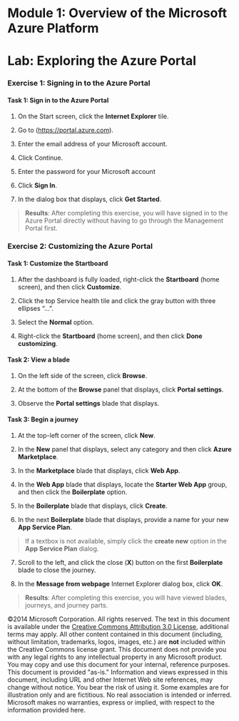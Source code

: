 # Module 1: Overview of the Microsoft Azure Platform

# Lab: Exploring the Azure Portal

### Exercise 1: Signing in to the Azure Portal

#### Task 1: Sign in to the Azure Portal

1.	On the Start screen, click the **Internet Explorer** tile.

2.	Go to (https://portal.azure.com).

3.	Enter the email address of your Microsoft account.

4.	Click Continue.

5.	Enter the password for your Microsoft account

6.	Click **Sign In**.

7.	In the dialog box that displays, click **Get Started**.

>**Results**: After completing this exercise, you will have signed in to the Azure Portal directly without having to go through the Management Portal first.

### Exercise 2: Customizing the Azure Portal

#### Task 1: Customize the Startboard

1.	After the dashboard is fully loaded, right-click the **Startboard** (home screen), and then click **Customize**.

2.	Click the top Service health tile and click the gray button with three ellipses “…”.

3.	Select the **Normal** option.

4.	Right-click the **Startboard** (home screen), and then click **Done customizing**.

#### Task 2: View a blade

1.	On the left side of the screen, click **Browse**.

2.	At the bottom of the **Browse** panel that displays, click **Portal settings**.

3.	Observe the **Portal settings** blade that displays.

#### Task 3: Begin a journey

1.	At the top-left corner of the screen, click **New**.

2.	In the **New** panel that displays, select any category and then click **Azure Marketplace**.

3.	In the **Marketplace** blade that displays, click **Web App**.

4.	In the **Web App** blade that displays, locate the **Starter Web App** group, and then click the **Boilerplate** option.

5.	In the **Boilerplate** blade that displays, click **Create**.

6.	In the next **Boilerplate** blade that displays, provide a name for your new **App Service Plan**.

  > If a textbox is not available, simply click the **create new** option in the **App Service Plan** dialog.

7. Scroll to the left, and click the close (**X**) button on the first **Boilerplate** blade to close the journey.

8.	In the **Message from webpage** Internet Explorer dialog box, click **OK**.

> **Results**: After completing this exercise, you will have viewed blades, journeys, and journey parts.

©2014 Microsoft Corporation. All rights reserved.  The text in this document is available under the [Creative Commons Attribution 3.0 License](https://creativecommons.org/licenses/by/3.0/legalcode "Creative Commons Attribution 3.0 License"), additional terms may apply.  All other content contained in this document (including, without limitation, trademarks, logos, images, etc.) are **not** included within the Creative Commons license grant.  This document does not provide you with any legal rights to any intellectual property in any Microsoft product. You may copy and use this document for your internal, reference purposes.  
This document is provided "as-is." Information and views expressed in this document, including URL and other Internet Web site references, may change without notice. You bear the risk of using it. Some examples are for illustration only and are fictitious. No real association is intended or inferred. Microsoft makes no warranties, express or implied, with respect to the information provided here.  
